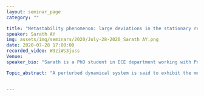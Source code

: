 ```yaml
---
layout: seminar_page
category: ""

title: "Metastability phenomenon: large deviations in the stationary regime"
speaker: Sarath AY
img: assets/img/seminars/2020/July-28-2020_Sarath AY.png
date: 2020-07-28 17:00:00 
recorded_video: W3ziWs3juss
Venue: 
speaker_bio: "Sarath is a PhD student in ECE department working with Prof. Rajesh Sundaresan."

Topic_abstract: "A perturbed dynamical system is said to exhibit the metastability phenomenon when it behaves very differently over different time scales. Many networked systems such as load balancing networks, WiFi networks, etc. exhibit such phenomenon when there are multiple stable operating points in the system. One approach to quantify the metastability phenomenon is to study large deviations of this perturbed dynamics in the stationary regime. This talk will provide an overview of various techniques (in the existing literature) to obtain large deviations in the stationary regime from process-level large deviations."


---
```



